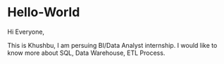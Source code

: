 # Hello-World

Hi Everyone,

This is Khushbu, I am persuing BI/Data Analyst internship.
I would like to know more about SQL, Data Warehouse, ETL Process.
